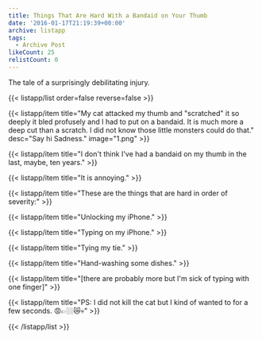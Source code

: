 ```yaml
---
title: Things That Are Hard With a Bandaid on Your Thumb
date: '2016-01-17T21:19:39+00:00'
archive: listapp
tags: 
  - Archive Post
likeCount: 25
relistCount: 0
---
```


The tale of a surprisingly debilitating injury.

<!--more-->

{{< listapp/list order=false reverse=false >}}

   {{< listapp/item title="My cat attacked my thumb and \"scratched\" it so deeply it bled profusely and I had to put on a bandaid. It is much more a deep cut than a scratch. I did not know those little monsters could do that."
      desc="Say hi Sadness."
      image="1.png" >}}

   {{< listapp/item title="I don't think I've had a bandaid on my thumb in the last, maybe, ten years." >}}

   {{< listapp/item title="It is annoying." >}}

   {{< listapp/item title="These are the things that are hard in order of severity:" >}}

   {{< listapp/item title="Unlocking my iPhone." >}}

   {{< listapp/item title="Typing on my iPhone." >}}

   {{< listapp/item title="Tying my tie." >}}

   {{< listapp/item title="Hand-washing some dishes." >}}

   {{< listapp/item title="[there are probably more but I'm sick of typing with one finger]" >}}

   {{< listapp/item title="PS: I did not kill the cat but I kind of wanted to for a few seconds. 😡👉🏼😿💀" >}}

{{< /listapp/list >}}
